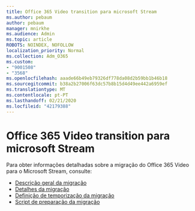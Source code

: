 ```yaml
---
title: Office 365 Video transition para microsoft Stream
ms.author: pebaum
author: pebaum
manager: mnirkhe
ms.audience: Admin
ms.topic: article
ROBOTS: NOINDEX, NOFOLLOW
localization_priority: Normal
ms.collection: Adm_O365
ms.custom:
- "9001508"
- "3568"
ms.openlocfilehash: aaade66b49eb79326df778da08d2b59bb1b46b18
ms.sourcegitcommit: b38a2b27006f63dc57b8b15d4d49ee442a6959ef
ms.translationtype: MT
ms.contentlocale: pt-PT
ms.lasthandoff: 02/21/2020
ms.locfileid: "42179388"
---
```

# <a name="office-365-video-transition-to-microsoft-stream"></a>Office 365 Video transition para microsoft Stream

Para obter informações detalhadas sobre a migração do Office 365 Video para o Microsoft Stream, consulte:

- [Descrição geral da migração](https://docs.microsoft.com/en-us/stream/migrate-from-office-365)
- [Detalhes da migração](https://docs.microsoft.com/en-us/stream/migration-experience)
- [Definição de temporização da migração](https://docs.microsoft.com/en-us/stream/migration-o365video-timing-setting)
- [Script de preparação da migração](https://docs.microsoft.com/en-us/stream/migration-o365video-prep)
